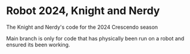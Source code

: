 # Robot 2024, Knight and Nerdy
The Knight and Nerdy's code for the 2024 Crescendo season

Main branch is only for code that has physically been run on a robot and ensured its been working.
